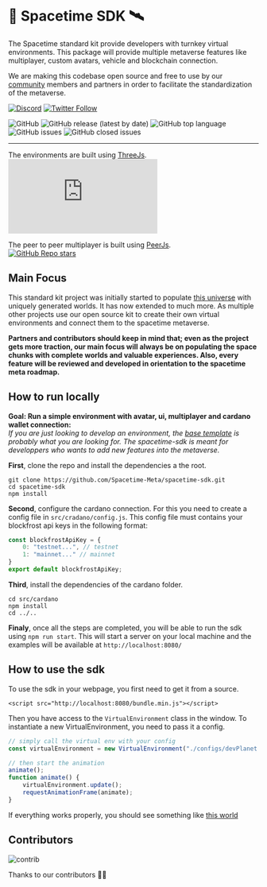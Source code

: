 # 👋 Spacetime SDK 🛰️
The Spacetime standard kit provide developers with turnkey virtual environments. This package will provide multiple metaverse features like multiplayer, custom avatars, vehicle and blockchain connection. 

We are making this codebase open source and free to use by our [community]([discord-url]) members and partners in order to facilitate the standardization of the metaverse.

[![Discord][discord]][discord-url] [![Twitter Follow][twitter]][twitter-url]  

![GitHub][licence] ![GitHub release (latest by date)][version] ![GitHub top language](https://img.shields.io/github/languages/top/Spacetime-Meta/spacetime-standard-kit)  
![GitHub issues](https://img.shields.io/github/issues-raw/Spacetime-Meta/spacetime-standard-kit) ![GitHub closed issues](https://img.shields.io/github/issues-closed-raw/Spacetime-Meta/spacetime-standard-kit)  

---

The environments are built using [ThreeJs]([three]).  
[![GitHub Repo stars](https://img.shields.io/github/stars/mrdoob/three.js?label=ThreeJS%20-%20Stars&style=social)][three]  

The peer to peer multiplayer is built using [PeerJs]([peerjs]).  
[![GitHub Repo stars](https://img.shields.io/github/stars/peers/peerjs?label=PeerJS%20-%20Stars&style=social)][peerjs]


## Main Focus

This standard kit project was initially started to populate [this universe](https://www.spacetimemeta.io/#/map) with uniquely generated worlds. It has now extended to much more. As multiple other projects use our open source kit to create their own virtual environments and connect them to the spacetime metaverse. 

**Partners and contributors should keep in mind that; even as the project gets more traction, our main focus will always be on populating the space chunks with complete worlds and valuable experiences. Also, every feature will be reviewed and developed in orientation to the spacetime meta roadmap.**

## How to run locally

**Goal: Run a simple environment with avatar, ui, multiplayer and cardano wallet connection:**  
*If you are just looking to develop an environment, the [base template](https://github.com/Spacetime-Meta/base-template) is probably what you are looking for. The spacetime-sdk is meant for developpers who wants to add new features into the metaverse.*

**First**, clone the repo and install the dependencies a the root.
```
git clone https://github.com/Spacetime-Meta/spacetime-sdk.git
cd spacetime-sdk
npm install
```
**Second**, configure the cardano connection.
For this you need to create a config file in `src/cradano/config.js`.
This config file must contains your blockfrost api keys in the following format:
```javascript
const blockfrostApiKey = {
    0: "testnet...", // testnet
    1: "mainnet..." // mainnet
}
export default blockfrostApiKey;
```
**Third**, install the dependencies of the cardano folder.
```
cd src/cardano
npm install
cd ../..
```
**Finaly**, once all the steps are completed, you will be able to run the sdk using `npm run start`.
This will start a server on your local machine and the examples will be available at `http://localhost:8080/`

## How to use the sdk

To use the sdk in your webpage, you first need to get it from a source.
```
<script src="http://localhost:8080/bundle.min.js"></script>
```

Then you have access to the `VirtualEnvironment` class in the window.
To instantiate a new VirtualEnvironment, you need to pass it a config.

```javascript
// simply call the virtual env with your config 
const virtualEnvironment = new VirtualEnvironment("./configs/devPlanet.json");

// then start the animation
animate();
function animate() {
    virtualEnvironment.update();
    requestAnimationFrame(animate);
}
```
If everything works properly, you should see something like [this world](https://www.spacetimemeta.io/metaverse/spawn-planet)

## Contributors
![contrib][contributors]

Thanks to our contributors 💎🚀

[discord-url]: https://discord.gg/w6CzHy35E2
[discord]: https://img.shields.io/discord/685241246557667386?logo=discord
[licence]: https://img.shields.io/github/license/Spacetime-Meta/spacetime-standard-kit
[version]: https://img.shields.io/github/v/release/Spacetime-Meta/spacetime-standard-kit
[three]: (https://github.com/mrdoob/three.js)
[peerjs]: (https://github.com/peers/peerjs)
[twitter]: https://img.shields.io/twitter/follow/Spacetime_Meta?style=social
[twitter-url]: https://twitter.com/intent/follow?screen_name=Spacetime_Meta
[contributors]: https://contrib.rocks/image?repo=Spacetime-Meta/spacetime-standard-kit
